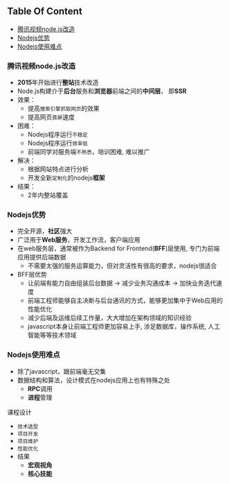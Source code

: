 <!-- START doctoc generated TOC please keep comment here to allow auto update -->
<!-- DON'T EDIT THIS SECTION, INSTEAD RE-RUN doctoc TO UPDATE -->
## Table Of Content

- [腾讯视频node.js改造](#%E8%85%BE%E8%AE%AF%E8%A7%86%E9%A2%91nodejs%E6%94%B9%E9%80%A0)
- [Nodejs优势](#nodejs%E4%BC%98%E5%8A%BF)
- [Nodejs使用难点](#nodejs%E4%BD%BF%E7%94%A8%E9%9A%BE%E7%82%B9)

<!-- END doctoc generated TOC please keep comment here to allow auto update -->

### 腾讯视频node.js改造
- **2015**年开始进行**整站**技术改造
- Node.js构建介于**后台**服务和**浏览器**前端之间的**中间层**， 即**SSR**
- 效果：
  - 提高`搜索引擎抓取网页`的效果
  - 提高网页`首屏`速度
- 困难：
  - Nodejs程序运行`不稳定`
  - Nodejs程序运行`效率低`
  - 前端同学对服务端`不熟悉`，培训困难, 难以推广
- 解决：
  - 根据网站特点进行分析
  - 开发全新`定制化`的nodejs**框架**
- 结果：
  - 2年内整站覆盖


### Nodejs优势
- 完全开源，**社区**强大
- 广泛用于**Web服务**，开发工作流，客户端应用
- 在web服务层，通常被作为Backend for Frontend(**BFF**)层使用, 专门为前端应用提供后端数据
  - 不需要太强的服务运算能力，但对灵活性有很高的要求，nodejs很适合
- BFF层优势
  - 让前端有能力自由组装后台数据 -> 减少业务沟通成本 -> 加快业务迭代速度
  - 前端工程师能够自主决断与后台通讯的方式，能够更加集中于Web应用的性能优化
  - 减少后端及运维后续工作量，大大增加在架构领域的知识经验
  - javascript本身让前端工程师更加容易上手, 涉足数据库，操作系统, 人工智能等等技术领域

### Nodejs使用难点
- 除了javascript，跟前端毫无交集
- 数据结构和算法，设计模式在nodejs应用上也有特殊之处
  - **RPC**调用
  - **进程**管理


课程设计
- `技术选型`
- `项目开发`
- `项目维护`
- `性能优化`
- 结果
  - **宏观视角**
  - **核心技能**